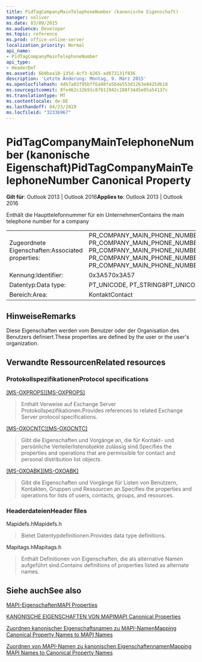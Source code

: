 ```yaml
---
title: PidTagCompanyMainTelephoneNumber (kanonische Eigenschaft)
manager: soliver
ms.date: 03/09/2015
ms.audience: Developer
ms.topic: reference
ms.prod: office-online-server
localization_priority: Normal
api_name:
- PidTagCompanyMainTelephoneNumber
api_type:
- HeaderDef
ms.assetid: 6b0baa18-135d-4cf3-b265-ad873131f036
description: 'Letzte Änderung: Montag, 9. März 2015'
ms.openlocfilehash: 4db7a02f95bff6a98fa56de553d1263e8425db18
ms.sourcegitcommit: 8fe462c32b91c87911942c188f3445e85a54137c
ms.translationtype: MT
ms.contentlocale: de-DE
ms.lasthandoff: 04/23/2019
ms.locfileid: "32336967"
---
```

# <a name="pidtagcompanymaintelephonenumber-canonical-property"></a><span data-ttu-id="213ca-103">PidTagCompanyMainTelephoneNumber (kanonische Eigenschaft)</span><span class="sxs-lookup"><span data-stu-id="213ca-103">PidTagCompanyMainTelephoneNumber Canonical Property</span></span>

  
  
<span data-ttu-id="213ca-104">**Gilt für**: Outlook 2013 | Outlook 2016</span><span class="sxs-lookup"><span data-stu-id="213ca-104">**Applies to**: Outlook 2013 | Outlook 2016</span></span> 
  
<span data-ttu-id="213ca-105">Enthält die Haupttelefonnummer für ein Unternehmen</span><span class="sxs-lookup"><span data-stu-id="213ca-105">Contains the main telephone number for a company</span></span>
  
|||
|:-----|:-----|
|<span data-ttu-id="213ca-106">Zugeordnete Eigenschaften:</span><span class="sxs-lookup"><span data-stu-id="213ca-106">Associated properties:</span></span>  <br/> |<span data-ttu-id="213ca-107">PR_COMPANY_MAIN_PHONE_NUMBER, PR_COMPANY_MAIN_PHONE_NUMBER_A, PR_COMPANY_MAIN_PHONE_NUMBER_W</span><span class="sxs-lookup"><span data-stu-id="213ca-107">PR_COMPANY_MAIN_PHONE_NUMBER, PR_COMPANY_MAIN_PHONE_NUMBER_A, PR_COMPANY_MAIN_PHONE_NUMBER_W</span></span>  <br/> |
|<span data-ttu-id="213ca-108">Kennung:</span><span class="sxs-lookup"><span data-stu-id="213ca-108">Identifier:</span></span>  <br/> |<span data-ttu-id="213ca-109">0x3A57</span><span class="sxs-lookup"><span data-stu-id="213ca-109">0x3A57</span></span>  <br/> |
|<span data-ttu-id="213ca-110">Datentyp:</span><span class="sxs-lookup"><span data-stu-id="213ca-110">Data type:</span></span>  <br/> |<span data-ttu-id="213ca-111">PT_UNICODE, PT_STRING8</span><span class="sxs-lookup"><span data-stu-id="213ca-111">PT_UNICODE, PT_STRING8</span></span>  <br/> |
|<span data-ttu-id="213ca-112">Bereich:</span><span class="sxs-lookup"><span data-stu-id="213ca-112">Area:</span></span>  <br/> |<span data-ttu-id="213ca-113">Kontakt</span><span class="sxs-lookup"><span data-stu-id="213ca-113">Contact</span></span>  <br/> |
   
## <a name="remarks"></a><span data-ttu-id="213ca-114">Hinweise</span><span class="sxs-lookup"><span data-stu-id="213ca-114">Remarks</span></span>

<span data-ttu-id="213ca-115">Diese Eigenschaften werden vom Benutzer oder der Organisation des Benutzers definiert.</span><span class="sxs-lookup"><span data-stu-id="213ca-115">These properties are defined by the user or the user's organization.</span></span>
  
## <a name="related-resources"></a><span data-ttu-id="213ca-116">Verwandte Ressourcen</span><span class="sxs-lookup"><span data-stu-id="213ca-116">Related resources</span></span>

### <a name="protocol-specifications"></a><span data-ttu-id="213ca-117">Protokollspezifikationen</span><span class="sxs-lookup"><span data-stu-id="213ca-117">Protocol specifications</span></span>

<span data-ttu-id="213ca-118">[[MS-OXPROPS]](https://msdn.microsoft.com/library/f6ab1613-aefe-447d-a49c-18217230b148%28Office.15%29.aspx)</span><span class="sxs-lookup"><span data-stu-id="213ca-118">[[MS-OXPROPS]](https://msdn.microsoft.com/library/f6ab1613-aefe-447d-a49c-18217230b148%28Office.15%29.aspx)</span></span>
  
> <span data-ttu-id="213ca-119">Enthält Verweise auf Exchange Server Protokollspezifikationen.</span><span class="sxs-lookup"><span data-stu-id="213ca-119">Provides references to related Exchange Server protocol specifications.</span></span>
    
<span data-ttu-id="213ca-120">[[MS-OXOCNTC]](https://msdn.microsoft.com/library/9b636532-9150-4836-9635-9c9b756c9ccf%28Office.15%29.aspx)</span><span class="sxs-lookup"><span data-stu-id="213ca-120">[[MS-OXOCNTC]](https://msdn.microsoft.com/library/9b636532-9150-4836-9635-9c9b756c9ccf%28Office.15%29.aspx)</span></span>
  
> <span data-ttu-id="213ca-121">Gibt die Eigenschaften und Vorgänge an, die für Kontakt- und persönliche Verteilerlistenobjekte zulässig sind.</span><span class="sxs-lookup"><span data-stu-id="213ca-121">Specifies the properties and operations that are permissible for contact and personal distribution list objects.</span></span>
    
<span data-ttu-id="213ca-122">[[MS-OXOABK]](https://msdn.microsoft.com/library/f4cf9b4c-9232-4506-9e71-2270de217614%28Office.15%29.aspx)</span><span class="sxs-lookup"><span data-stu-id="213ca-122">[[MS-OXOABK]](https://msdn.microsoft.com/library/f4cf9b4c-9232-4506-9e71-2270de217614%28Office.15%29.aspx)</span></span>
  
> <span data-ttu-id="213ca-123">Gibt die Eigenschaften und Vorgänge für Listen von Benutzern, Kontakten, Gruppen und Ressourcen an.</span><span class="sxs-lookup"><span data-stu-id="213ca-123">Specifies the properties and operations for lists of users, contacts, groups, and resources.</span></span>
    
### <a name="header-files"></a><span data-ttu-id="213ca-124">Headerdateien</span><span class="sxs-lookup"><span data-stu-id="213ca-124">Header files</span></span>

<span data-ttu-id="213ca-125">Mapidefs.h</span><span class="sxs-lookup"><span data-stu-id="213ca-125">Mapidefs.h</span></span>
  
> <span data-ttu-id="213ca-126">Bietet Datentypdefinitionen.</span><span class="sxs-lookup"><span data-stu-id="213ca-126">Provides data type definitions.</span></span>
    
<span data-ttu-id="213ca-127">Mapitags.h</span><span class="sxs-lookup"><span data-stu-id="213ca-127">Mapitags.h</span></span>
  
> <span data-ttu-id="213ca-128">Enthält Definitionen von Eigenschaften, die als alternative Namen aufgeführt sind.</span><span class="sxs-lookup"><span data-stu-id="213ca-128">Contains definitions of properties listed as alternate names.</span></span>
    
## <a name="see-also"></a><span data-ttu-id="213ca-129">Siehe auch</span><span class="sxs-lookup"><span data-stu-id="213ca-129">See also</span></span>



[<span data-ttu-id="213ca-130">MAPI-Eigenschaften</span><span class="sxs-lookup"><span data-stu-id="213ca-130">MAPI Properties</span></span>](mapi-properties.md)
  
[<span data-ttu-id="213ca-131">KANONISCHE EIGENSCHAFTEN VON MAPI</span><span class="sxs-lookup"><span data-stu-id="213ca-131">MAPI Canonical Properties</span></span>](mapi-canonical-properties.md)
  
[<span data-ttu-id="213ca-132">Zuordnen kanonischer Eigenschaftsnamen zu MAPI-Namen</span><span class="sxs-lookup"><span data-stu-id="213ca-132">Mapping Canonical Property Names to MAPI Names</span></span>](mapping-canonical-property-names-to-mapi-names.md)
  
[<span data-ttu-id="213ca-133">Zuordnen von MAPI-Namen zu kanonischen Eigenschaftennamen</span><span class="sxs-lookup"><span data-stu-id="213ca-133">Mapping MAPI Names to Canonical Property Names</span></span>](mapping-mapi-names-to-canonical-property-names.md)

